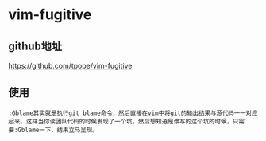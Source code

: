 # vim-fugitive
## github地址
https://github.com/tpope/vim-fugitive

## 使用
```
:Gblame其实就是执行git blame命令，然后直接在vim中将git的输出结果与源代码一一对应起来。这样当你读团队代码的时候发现了一个坑，然后想知道是谁写的这个坑的时候，只需要:Gblame一下，结果立马呈现。
```
